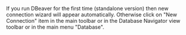 If you run DBeaver for the first time (standalone version) then new connection wizard will appear automatically.
Otherwise click on "New Connection" item in the main toolbar or in the Database Navigator view toolbar or in the main menu "Database".